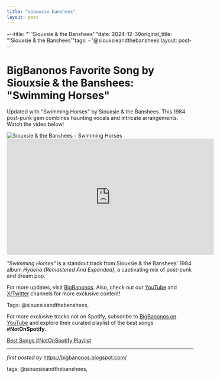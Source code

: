 ```yaml
---
title: "siouxsie banshees"
layout: post
---
```

---title: "' 'Siouxsie & the Banshees''"date: 2024-12-30original_title: "'Siouxsie & the Banshees'"tags:  - '@siouxsieandthebanshees'layout: post---<!-- Title of the Post --><h1 >BigBanonos Favorite Song by Siouxsie & the Banshees: "Swimming Horses"</h1> <!-- Introductory Text --><p >Updated with "Swimming Horses" by Siouxsie & the Banshees. This 1984 post-punk gem combines haunting vocals and intricate arrangements. Watch the video below!</p> <!-- Featured Image --><div > <img src="https://upload.wikimedia.org/wikipedia/en/d/dc/Siouxsie_SwimmingHorses.jpg" alt="Siouxsie & the Banshees - Swimming Horses" /></div> <!-- YouTube Video Embed --><div > <iframe width="560" height="315" src="https://www.youtube.com/embed/Xv_LUvscGl0" frameborder="0" allowfullscreen></iframe></div> <!-- Song Information --><div > <p><em>"Swimming Horses"</em> is a standout track from Siouxsie & the Banshees' 1984 album *Hyaena (Remastered And Expanded)*, a captivating mix of post-punk and dream pop.</p></div> <!-- Footer Links --><div > <p>For more updates, visit <a href="https://bigbanonos.blogspot.com/" target="_blank">BigBanonos</a>. Also, check out our <a href="https://www.youtube.com/@BigBanonos" target="_blank">YouTube</a> and <a href="https://x.com/bigbanonos" target="_blank">X/Twitter</a> channels for more exclusive content!</p></div> <!-- Tags --><p >Tags: @siouxsieandthebanshees,</p><!--Subscribe and Playlist Links--><div>    <p>For more exclusive tracks not on Spotify, subscribe to <a href="https://www.youtube.com/@BigBanonos" target="_blank">BigBanonos on YouTube</a> and explore their curated playlist of the best songs <strong>#NotOnSpotify</strong>.</p>    <p><a href="https://www.youtube.com/playlist?list=PLtuNtuTatqI0kFahUCbtbfenC_ET5O_tr" target="_blank">Best Songs #NotOnSpotify Playlist<br /></a></p></div><hr /><p><em>first posted by</em> <a href="https://bigbanonos.blogspot.com/" rel="noopener" target="_new">https://bigbanonos.blogspot.com/</a></p><p>tags: @siouxsieandthebanshees,</p>